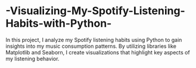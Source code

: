 # -Visualizing-My-Spotify-Listening-Habits-with-Python-
In this project, I analyze my Spotify listening habits using Python to gain insights into my music consumption patterns. By utilizing libraries like Matplotlib and Seaborn, I create visualizations that highlight key aspects of my listening behavior.
